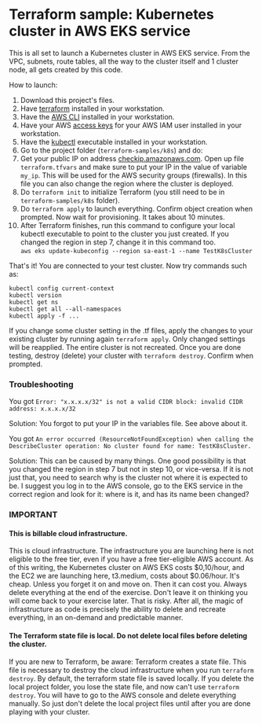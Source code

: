 # Terraform sample: Kubernetes cluster in AWS EKS service

This is all set to launch a Kubernetes cluster in AWS EKS service. From the VPC, subnets, route tables, all the way to the cluster itself and 1 cluster node, all gets created by this code.  

How to launch: 
1) Download this project's files. 
2) Have [terraform](https://www.terraform.io/) installed in your workstation.
3) Have the [AWS CLI](https://docs.aws.amazon.com/cli/latest/userguide/getting-started-install.html) installed in your workstation. 
4) Have your AWS [access keys](https://docs.aws.amazon.com/IAM/latest/UserGuide/id_credentials_access-keys.html) for your AWS IAM user installed in your workstation.
5) Have the [kubectl](https://docs.aws.amazon.com/eks/latest/userguide/install-kubectl.html) executable installed in your workstation.
6) Go to the project folder (`terraform-samples/k8s`) and do: 
7) Get your public IP on address [checkip.amazonaws.com](https://checkip.amazonaws.com). Open up file `terraform.tfvars` and make sure to put your IP in the value of variable  `my_ip`. This will be used for the AWS security groups (firewalls). In this file you can also change the region where the cluster is deployed.  
8) Do `terraform init` to initialize Terraform (you still need to be in `terraform-samples/k8s` folder).
9) Do `terraform apply` to launch everything. Confirm object creation when prompted. Now wait for provisioning. It takes about 10 minutes.
10) After Terraform finishes, run this command to configure your local kubectl executable to point to the cluster you just created. If you changed the region in step 7, change it in this command too.   
`aws eks update-kubeconfig --region sa-east-1 --name TestK8sCluster`

That's it! You are connected to your test cluster. Now try commands such as: 
```
kubectl config current-context
kubectl version
kubectl get ns 
kubectl get all --all-namespaces
kubectl apply -f ...
```
If you change some cluster setting in the .tf files, apply the changes to your existing cluster by running again `terraform apply`. Only changed settings will be reapplied. The entire cluster is not recreated.
Once you are done testing, destroy (delete) your cluster with `terraform destroy`. Confirm when prompted.

### Troubleshooting

You got `Error: "x.x.x.x/32" is not a valid CIDR block: invalid CIDR address: x.x.x.x/32`  
  
Solution: You forgot to put your IP in the variables file. See above about it.  
  
You got `An error occurred (ResourceNotFoundException) when calling the DescribeCluster operation: No cluster found for name: TestK8sCluster.`  
  
Solution: This can be caused by many things. One good possibility is that you changed the region in step 7 but not in step 10, or vice-versa. If it is not just that, you need to search why is the cluster not where it is expected to be. I suggest you log in to the AWS console, go to the EKS service in the correct region and look for it: where is it, and has its name been changed?

### IMPORTANT
#### This is billable cloud infrastructure.
This is cloud infrastructure. The infrastructure you are launching here is not eligible to the free tier, even if you have a free tier-eligible AWS account. As of this writing, the Kubernetes cluster on AWS EKS costs $0,10/hour, and the EC2 we are launching here, t3.medium, costs about $0.06/hour. It's cheap. Unless you forget it on and move on. Then it can cost you. Always delete everything at the end of the exercise. Don't leave it on thinking you will come back to your exercise later. That is risky. After all, the magic of infrastructure as code is precisely the ability to delete and recreate everything, in an on-demand and predictable manner. 
#### The Terraform state file is local. Do not delete local files before deleting the cluster.
If you are new to Terraform, be aware: Terraform creates a state file. This file is necessary to destroy the cloud infrastructure when you run `terraform destroy`. By default, the terraform state file is saved locally. If you delete the local project folder, you lose the state file, and now can't use `terraform destroy`. You will have to go to the AWS console and delete everything manually. So just don't delete the local project files until after you are done playing with your cluster. 
